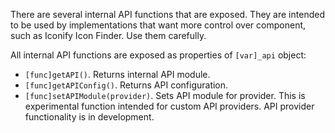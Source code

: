 There are several internal API functions that are exposed. They are intended to be used by implementations that want more control over component, such as Iconify Icon Finder. Use them carefully.

All internal API functions are exposed as properties of `[var]_api` object:

- `[func]getAPI()`. Returns internal API module.
- `[func]getAPIConfig()`. Returns API configuration.
- `[func]setAPIModule(provider)`. Sets API module for provider. This is experimental function intended for custom API providers. API provider functionality is in development.
